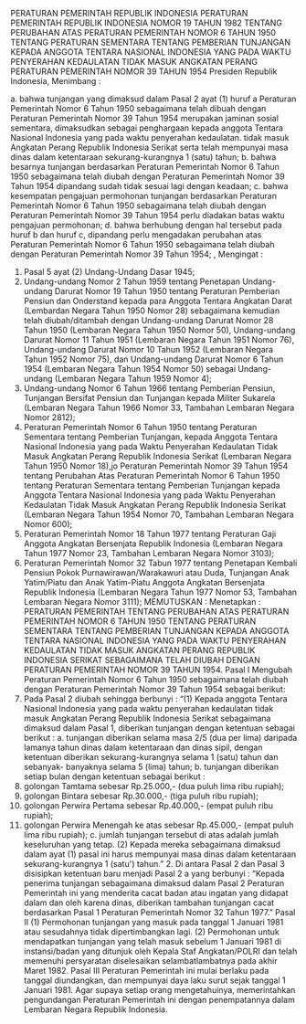  PERATURAN PEMERINTAH REPUBLIK INDONESIA PERATURAN PEMERINTAH REPUBLIK INDONESIA NOMOR 19 TAHUN 1982 TENTANG PERUBAHAN ATAS PERATURAN PEMERINTAH NOMOR 6 TAHUN 1950 TENTANG PERATURAN SEMENTARA TENTANG PEMBERIAN TUNJANGAN KEPADA ANGGOTA TENTARA NASIONAL INDONESIA YANG PADA WAKTU PENYERAHAN KEDAULATAN TIDAK MASUK ANGKATAN PERANG PERATURAN PEMERINTAH NOMOR 39 TAHUN 1954 Presiden Republik Indonesia,
Menimbang :

a. bahwa tunjangan yang dimaksud dalam Pasal 2 ayat (1) huruf a Peraturan Pemerintah Nomor 6 Tahun 1950 sebagaimana telah dibuah dengan Peraturan Pemerintah Nomor 39 Tahun 1954 merupakan jaminan sosial sementara, dimaksudkan sebagai penghargaan kepada anggota Tentara Nasional Indonesia yang pada waktu penyerahan kedaulatan. tidak masuk Angkatan Perang Republik Indonesia Serikat serta telah mempunyai masa dinas dalam ketentaraan sekurang-kurangnya 1 (satu) tahun;
b. bahwa besarnya tunjangan berdasarkan Peraturan Pemerintah Nomor 6 Tahun 1950 sebagaimana telah diubah dengan Peraturan Pemerintah Nomor 39 Tahun 1954 dipandang sudah tidak sesuai lagi dengan keadaan;
c. bahwa kesempatan pengajuan permohonan tunjangan berdasarkan Peraturan Pemerintah Nomor 6 Tahun 1950 sebagaimana telah diubah dengan Peraturan Pemerintah Nomor 39 Tahun 1954 perlu diadakan batas waktu pengajuan permohonan;
d. bahwa berhubung dengan hal tersebut pada huruf b dan huruf c, dipandang perlu mengadakan perubahan atas Peraturan Pemerintah Nomor 6 Tahun 1950 sebagaimana telah diubah dengan Peraturan Pemerintah Nomor 39 Tahun 1954; ,
Mengingat :

1. Pasal 5 ayat (2) Undang-Undang Dasar 1945;
2. Undang-undang Nomor 2 Tahun 1959 tentang Penetapan Undang-undang Darurat Nomor 19 Tahun 1950 tentang Peraturan Pemberian Pensiun dan Onderstand kepada para Anggota Tentara Angkatan Darat (Lembardan Negara Tahun 1950 Nomor 28) sebagaimana kemudian telah diubah/ditambah dengan Undang-undang Darurat Nomor 28 Tahun 1950 (Lembaran Negara Tahun 1950 Nomor 50), Undang-undang Darurat Nomor 11 Tahun 1951 (Lembaran Negara Tahun 1951 Nomor 76), Undang-undang Darurat Nomor 10 Tahun 1952 (Lembaran Negara Tahun 1952 Nomor 75), dan Undang-undang Darurat Nomor 6 Tahun 1954 (Lembaran Negara Tahun 1954 Nomor 50) sebagai Undang-undang (Lembaran Negara Tahun 1959 Nomor 4);
3. Undang-undang Nomor 6 Tahun 1966 tentang Pemberian Pensiun, Tunjangan Bersifat Pensiun dan Tunjangan kepada Militer Sukarela (Lembaran Negara Tahun 1966 Nomor 33, Tambahan Lembaran Negara Nomor 2812);
4. Peraturan Pemerintah Nomor 6 Tahun 1950 tentang Peraturan Sementara tentang Pemberian Tunjangan, kepada Anggota Tentara Nasional Indonesia yang pada Waktu Penyerahan Kedaulatan Tidak Masuk Angkatan Perang Republik Indonesia Serikat (Lembaran Negara Tahun 1950 Nomor 18),jo Peraturan Pemerintah Nomor 39 Tahun 1954 tentang Perubahan Atas Peraturan Pemerintah Nomor 6 Tahun 1950 tentang Peraturan Sementara tentang Pemberian Tunjangan kepada Anggota Tentara Nasional Indonesia yang pada Waktu Penyerahan Kedaulatan Tidak Masuk Angkatan Perang Republik Indonesia Serikat (Lembaran Negara Tahun 1954 Nomor 70, Tambahan Lembaran Negara Nomor 600);
5. Peraturan Pemerintah Nomor 18 Tahun 1977 tentang Peraturan Gaji Anggota Angkatan Bersenjata Republik Indonesia (Lembaran Negara Tahun 1977 Nomor 23, Tambahan Lembaran Negara Nomor 3103);
6. Peraturan Pemerintah Nomor 32 Tabun 1977 tentang Penetapan Kembali Pensiun Pokok Purnawirawan/Warakawuri atau Duda, Tunjangan Anak Yatim/Piatu dan Anak Yatim-Piatu Anggota Angkatan Bersenjata Republik Indonesia (Lembaran Negara Tahun 1977 Nomor 53, Tambahan Lembaran Negara Nomor 3111);
MEMUTUSKAN :
 Menetapkan : PERATURAN PEMERINTAH TENTANG PERUBAHAN ATAS PERATURAN PEMERINTAH NOMOR 6 TAHUN 1950 TENTANG PERATURAN SEMENTARA TENTANG PEMBERIAN TUNJANGAN KEPADA ANGGOTA TENTARA NASIONAL INDONESIA YANG PADA WAKTU PENYERAHAN KEDAULATAN TIDAK MASUK ANGKATAN PERANG REPUBLIK INDONESIA SERIKAT SEBAGAIMANA TELAH DIUBAH DENGAN PERATURAN PEMERINTAH NOMOR 39 TAHUN 1954.
Pasal I
Mengubah Peraturan Pemerintah Nomor 6 Tahun 1950 sebagaimana telah diubah dengan Peraturan Pemerintah Nomor 39 Tahun 1954 sebagai berikut:
1. Pada Pasal 2 diubah sehingga berbunyi : “(1) Kepada anggota Tentara Nasional Indonesia yang pada waktu penyerahan kedaulatan tidak masuk Angkatan Perang Republik Indonesia Serikat sebagaimana dimaksud dalam Pasal 1, diberikan tunjangan dengan ketentuan sebagai berikut :
a. tunjangan diberikan selama masa 2/5 (dua per lima) daripada lamanya tahun dinas dalam ketentaraan dan dinas sipil, dengan ketentuan diberikan sekurang-kurangnya selama 1 (satu) tahun dan sebanyak- banyaknya selama 5 (lima) tahun;
b. tunjangan diberikan setiap bulan dengan ketentuan sebagai berikut :
1. golongan Tamtama sebesar Rp.25.000,- (dua puluh lima ribu rupiah);
2. golongan Bintara sebesar Rp.30.000,- (tiga puluh ribu rupiah);
3. golongan Perwira Pertama sebesar Rp.40.000,- (empat puluh ribu rupiah);
4. golongan Perwira Menengah ke atas sebesar Rp.45.000,- (empat puluh lima ribu rupiah);
c. jumlah tunjangan tersebut di atas adalah jumlah keseluruhan yang tetap.
(2) Kepada mereka sebagaimana dimaksud dalam ayat (1) pasal ini harus mempunyai masa dinas dalam ketentaraan sekurang-kurangnya 1 (satu') tahun.” 2. Di antara Pasal 2 dan Pasal 3 disisipkan ketentuan baru menjadi Pasal 2 a yang berbunyi : “Kepada penerima tunjangan sebagaimana dimaksud dalam Pasal 2 Peraturan Pemerintah ini yang menderita cacat badan atau ingatan yang didapat dalam dan oleh karena dinas, diberikan tambahan tunjangan cacat berdasarkan Pasal 1 Peraturan Pemerintah Nomor 32 Tahun 1977.”
Pasal II
(1) Permohonan tunjangan yang masuk pada tanggal 1 Januari 1981 atau sesudahnya tidak dipertimbangkan lagi.
(2) Permohonan untuk mendapatkan tunjangan yang telah masuk sebelum 1 Januari 1981 di instansi/badan yang ditunjuk oleh Kepala Staf Angkatan/POLRI dan telah memenuhi persyaratan diselesaikan selambatlambatnya pada akhir Maret 1982. Pasal III Peraturan Pemerintah ini mulai berlaku pada tanggal diundangkan, dan mempunyai daya laku surut sejak tanggal 1 Januari 1981. Agar supaya setiap orang mengetahuinya, memerintahkan pengundangan Peraturan Pemerintah ini dengan penempatannya dalam Lembaran Negara Republik Indonesia.